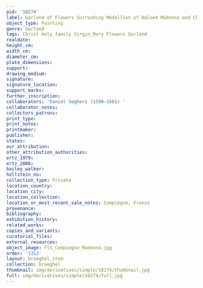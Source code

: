 ```yaml
---
pid: '18274'
label: Garland of Flowers Surrouding Medallion of Haloed Madonna and Child (Compiegne)
object_type: Painting
genre: Garland
tags: Christ Holy_family Virgin_Mary Flowers Garland
realdate: 
height_cm: 
width_cm: 
diameter_cm: 
plate_dimensions: 
support: 
drawing_medium: 
signature: 
signature_location: 
support_marks: 
further_inscription: 
collaborators: 'Daniel Seghers (1590–1661) '
collaborator_notes: 
collectors_patrons: 
print_type: 
print_notes: 
printmaker: 
publisher: 
states: 
our_attribution: 
other_attribution_authorities: 
ertz_1979: 
ertz_2008: 
bailey_walker: 
hollstein_no: 
collection_type: Private
location_country: 
location_city: 
location_collection: 
location_or_most_recent_sale_notes: Compiègne, France
provenance: 
bibliography: 
exhibition_history: 
related_works: 
copies_and_variants: 
curatorial_files: 
external_resources: 
object_image: FlS_Compiegne_Madonna.jpg
order: '1312'
layout: brueghel_item
collection: brueghel
thumbnail: img/derivatives/simple/18274/thumbnail.jpg
full: img/derivatives/simple/18274/full.jpg
---
```

